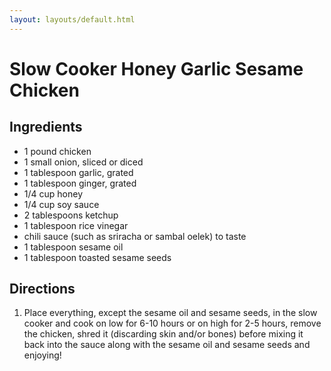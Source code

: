 ```yaml
---
layout: layouts/default.html
---
```


# Slow Cooker Honey Garlic Sesame Chicken

## Ingredients

- 1 pound chicken
- 1 small onion, sliced or diced
- 1 tablespoon garlic, grated
- 1 tablespoon ginger, grated
- 1/4 cup honey
- 1/4 cup soy sauce
- 2 tablespoons ketchup
- 1 tablespoon rice vinegar
- chili sauce (such as sriracha or sambal oelek) to taste
- 1 tablespoon sesame oil
- 1 tablespoon toasted sesame seeds

## Directions

1. Place everything, except the sesame oil and sesame seeds, in the slow cooker and cook on low for 6-10 hours or on high for 2-5 hours, remove the chicken, shred it (discarding skin and/or bones) before mixing it back into the sauce along with the sesame oil and sesame seeds and enjoying!
